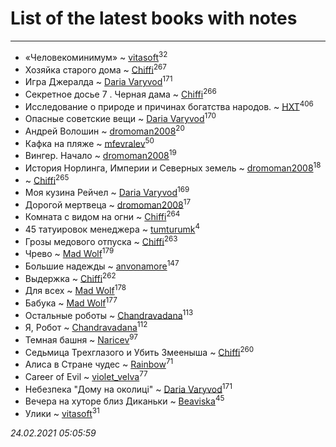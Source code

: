 # List of the latest books with notes
---

* «Человекоминимум» ~ [vitasoft](users/474/47446642-vkontakte)<sup>32</sup>
* Хозяйка старого дома ~ [Chiffi](users/105/105831994080785626680-google)<sup>267</sup>
* Игра Джералда ~ [Daria Varyvod](users/829/829893410524253-facebook)<sup>171</sup>
* Секретное досье 7 . Черная дама ~ [Chiffi](users/105/105831994080785626680-google)<sup>266</sup>
* Исследование о природе и причинах богатства народов. ~ [HXT](users/100/100002563462782-facebook)<sup>406</sup>
* Опасные советские вещи ~ [Daria Varyvod](users/829/829893410524253-facebook)<sup>170</sup>
* Андрей Волошин ~ [dromoman2008](users/444/44461886-yandex)<sup>20</sup>
* Кафка на пляже ~ [mfevralev](users/140/140966150-vkontakte)<sup>50</sup>
* Вингер. Начало ~ [dromoman2008](users/444/44461886-yandex)<sup>19</sup>
* История Норлинга, Империи и Северных земель ~ [dromoman2008](users/444/44461886-yandex)<sup>18</sup>
*  ~ [Chiffi](users/105/105831994080785626680-google)<sup>265</sup>
* Моя кузина Рейчел ~ [Daria Varyvod](users/829/829893410524253-facebook)<sup>169</sup>
* Дорогой мертвеца ~ [dromoman2008](users/444/44461886-yandex)<sup>17</sup>
* Комната с видом на огни ~ [Chiffi](users/105/105831994080785626680-google)<sup>264</sup>
* 45 татуировок менеджера ~ [tumturumk](users/135/135685382-vkontakte)<sup>4</sup>
* Грозы медового отпуска ~ [Chiffi](users/105/105831994080785626680-google)<sup>263</sup>
* Чрево ~ [Mad Wolf](users/947/94738840-vkontakte)<sup>179</sup>
* Большие надежды ~ [anvonamore](users/595/5957175-vkontakte)<sup>147</sup>
* Выдержка ~ [Chiffi](users/105/105831994080785626680-google)<sup>262</sup>
* Для всех ~ [Mad Wolf](users/947/94738840-vkontakte)<sup>178</sup>
* Бабука ~ [Mad Wolf](users/947/94738840-vkontakte)<sup>177</sup>
* Остальные роботы ~ [Chandravadana](users/105/105866022348292919948-google)<sup>113</sup>
* Я, Робот ~ [Chandravadana](users/105/105866022348292919948-google)<sup>112</sup>
* Темная башня ~ [Naricev](users/107/107090515204537133928-google)<sup>97</sup>
* Седьмица Трехглазого и Убить Змееныша ~ [Chiffi](users/105/105831994080785626680-google)<sup>260</sup>
* Алиса в Стране чудес ~ [Rainbow](users/109/109787328219839805802-google)<sup>71</sup>
* Career of Evil ~ [violet_velva](users/116/116961712580551399099-google)<sup>77</sup>
* Небезпека "Дому на околиці" ~ [Daria Varyvod](users/829/829893410524253-facebook)<sup>171</sup>
* Вечера на хуторе близ Диканьки ~ [Beaviska](users/102/10202544960024508-facebook)<sup>45</sup>
* Улики ~ [vitasoft](users/474/47446642-vkontakte)<sup>31</sup>


_24.02.2021 05:05:59_
